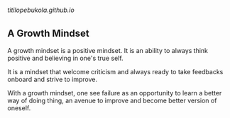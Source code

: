 ###### titilopebukola.github.io
## A Growth Mindset
A growth mindset is a positive mindset. It is an ability to always think positive and believing in one's true self. 

It is a mindset that welcome criticism and always ready to take feedbacks onboard and strive to improve.    

With a growth mindset, one see failure as an opportunity to learn a better way of doing thing, an avenue to improve and become better version of oneself.
